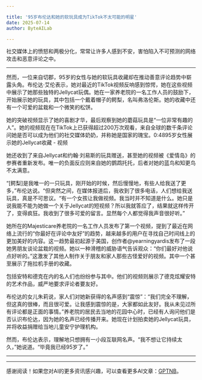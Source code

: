 ```yaml
---

title: '95岁布伦达和她的软玩具成为TikTok不太可能的明星'
date: 2025-07-14
author: ByteAILab

---
```


社交媒体上的愤怒和两极分化，常常让许多人感到不安，害怕陷入不可预测的网络攻击和恶意评论之中。

---
然而，一位来自切郡，95岁的女性与她的软玩具收藏却在推动善意评论趋势中崭露头角。布伦达·艾伦表示，她对最近的TikTok视频反响感到惊愕，她在这些视频中展示了她那些独特的Jellycat玩偶。她在一家养老院的一名工作人员的鼓励下，开始展示她的玩具，其中包括一个戴着帽子的鳄梨，名叫弗洛伦斯。她的收藏中还有一个可爱的盆栽和一个微笑的松饼。

她的突破视频显示了她的喜剧才华，最后观察到她的蘑菇玩具是“一位非常有趣的人”。她的视频现在在TikTok上已获得超过200万次观看，来自全球的数千条评论问她是否可以成为他们的社交媒体奶奶，并称她是国家的瑰宝。0:4895岁女性展示她的Jellycat收藏 - 视频

她还收到了来自Jellycat和约翰·刘易斯的玩具赠送，甚至她的视频被《爱情岛》的参赛者重新发布。唯一的负面反应则来自她的鹦鹉托托，后者对她的蓝鸟和知更鸟不太满意。

“[鳄梨]是我唯一的一只玩具，刚开始的时候，然后慢慢地，有些人给我送了更多，”布伦达说。“但突然之间，在媒体报道后，我收到了很多电话，人们想给我送玩具，真是不可思议。“有一个女孩让我做视频。我当时并不知道是什么。她只是说我能不能为她做一个关于Jellycat的短视频？所以我就答应了，结果就这样传开了，变得疯狂。我收到了很多可爱的留言。显然每个人都觉得我声音很好听。”

她所在的Majesticare养老院的一名工作人员发布了第一个视频，提到了最近在网络上流行的“你最好在评论中友好”的趋势，越来越多的用户在寻找自己时间线上的更加美好的内容。这一趋势最初起源于美国，创作者@yearningyardis发布了一段她男朋友谈论盆栽的视频。她以一种滑稽的威胁语气告诉观众：“你们最好对他说点好听的。”这激发了其他人制作关于朋友和家人那些古怪爱好的视频。其中一个甚至展示了拖拉机手册的收藏。

包括安特和德克在内的名人们也纷纷参与其中。他们的视频则展示了德克炫耀安特的艺术作品，威严地要求评论者要友好。

布伦达的女儿朱莉说，家人们对她新获得的名声感到“震惊”：“我们完全不理解，但这真的很棒，而且很可爱。让我感到震惊的是，大家都如此友好。我从未见过所有评论都是正面的事情。”养老院的居民去当地的花园中心时，已经有人询问他们是否认识布伦达，因为她的名声已经传播开来。她现在计划拍卖她的Jellycat玩具，并将收益捐赠给当地儿童安宁护理机构。

然而，布伦达表示，理解地只想拥有一小段互联网名声。“我不想让它持续太久，”她说道。“毕竟我已经95岁了。”

---
---
感谢阅读！如果您对AI的更多资讯感兴趣，可以查看更多AI文章：[GPTNB](https://gptnb.com)。